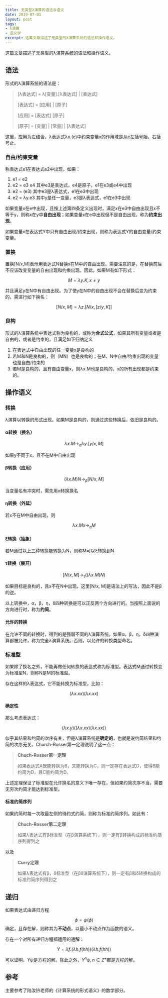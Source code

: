 ```yaml
---
title: 无类型λ演算的语法与语义
date: 2019-07-01
layout: post
tags:
- λ演算
- 语义学
excerpt: 这篇文章描述了无类型的λ演算系统的语法和操作语义。
---
```


这篇文章描述了无类型的λ演算系统的语法和操作语义。

## 语法

形式的λ演算系统的语法是：

> [λ表达式] = λ[变量].[λ表达式] \| [表达式]
> 
> [表达式] = [应用] \| [原子]
> 
> [应用] = [表达式] [原子]
> 
> [原子] = [变量] \| [常量] \| [λ表达式]

这里，应用为左结合。λ表达式λx.(e)中约束变量x的作用域是从e左括号始，右括号止。

### 自由/约束变量

称表达式e1在表达式e2中出现，如果：

1. e1 = e2
2. e2 = e3 e4 其中e3是表达式，e4是原子，e1在e3或e4中出现
3. e2 = (e3) 其中e3是λ表达式，e1在e3中出现
4. e2 = λy.e3 其中y是任一变量，e3是λ表达式，e1在e3中出现

如果变量x在e中出现，且按上述第四条定义出现时，满足x在e3中自由出现且x不等于y，则称x在y中**自由出现**；如果变量x在e中出现但不是自由出现，称为**约束出现**。

如果变量x在表达式Y中只有自由出现/约束出现，则称为表达式Y的自由变量/约束变量。

### 置换

置换[N/x,M]表示用表达式N替换x在M中的自由出现。需要注意的是，在替换前后不应该改变变量的自由出现和约束出现。因此，如果M有如下形式：

$$
M = \lambda y.K, x \neq y
$$

并且满足y在N中有自由出现。为了使y在N中的自由出现不会在替换后变为约束的，需进行如下换名：

$$
[N/x, M] = \lambda z.[N/x, [z/y, K]]
$$

### 良构

形式的λ演算系统中表达式称为良构的，或称为**合式公式**，如果其所有变量或者是自由的，或者是约束的，且满足如下归纳定义

1. 在表达式中自由出现的任一变量x是良构的
2. 若M和N是良构的，则（MN）也是良构的；在M、N中自由/约束出现的变量也是自由/约束的
3. 若M是良构的，且有自由变量x，则λx.M也是良构的，x的所有出现都是约束的。

## 操作语义

### 转换

λ演算以转换的形式出现。如果M是良构的，则通过这些转换后，依旧是良构的。

#### α转换（换名）

$$
\lambda x.M \to_\alpha \lambda y.[y/x, M]
$$

如果y不同于x，且不在M中自由出现
#### β转换（应用）

$$
(\lambda x.M)N \to_\beta [N/x, M]
$$

当变量名有冲突时，需先用α转换换名

#### η转换（外延）

若x不在M中自由出现，则

$$
\lambda x.Mx \to_\eta M
$$

#### ξ转换（抽象）

若M通过以上三种转换能转换为N，则称M可以ξ转换到N

#### τ转换（展开）

$$
[N/x,M] \to_\tau ((\lambda x.M)N)
$$

如果目标是良构的，且x不在N中出现。这里[N/x, M]是语法上的写法，因此不是β的逆。

以上转换中，α，β，η，δ四种转换是可以正反两个方向进行的。当按照上面说的方向进行时，称为**约简**。

#### 允许的转换

在允许不同的转换时，得到的是强弱不同的λ演算系统。如果α，β，η，δ四种演算都被允许，称为完全λ演算系统。否则，以允许的转换类型命名。

### 标准型

如果除了换名之外，不能再做任何转换的表达式称为标准型。表达式M通过转换变为标准型N，则称N是M的标准型。

存在这样的λ表达式，它不能转换为标准型，比如：

$$
(\lambda x.xx)(\lambda x.xx)
$$

#### 确定性

那么考虑表达式：

$$
(\lambda x.y)((\lambda x.xx)(\lambda x.xx))
$$

似乎其结果和约简的次序有关，但是λ演算系统是**确定的**，也就是说约简结果和约简的次序无关。Church-Rosser第一定理说明了这一点：

> **Chuch-Rosser第一定理**
> 
> 如果表达式A既能转换为B，又能转换为C，则一定存在表达式D，使得B能约简为D，且C能约简为D。

上述定理保证了标准型在允许换名的意义下唯一存在，但如果约简次序不当，需要无穷次约简才能达到标准型。

#### 标准约简序列

如果约简时每一次取最左侧的待约式约简，则称为标准约简序列。如此有：

> **Chuch-Rosser第二定理**
> 
> 如果λ表达式有β标准型（在β演算系统下），则一定有β转换构成的标准约简序列得到之

以及

> **Curry定理**
> 
> 如果λ表达式有β，δ标准型（在βδ演算系统下），则一定有β和δ转换构成的标准约简序列得到之

## 递归

如果表达式由递归方程

$$
\phi = \psi(\phi)
$$
确定，且存在解，则称其为**不动点**，以最小不动点作为函数的语义。

存在一个对所有递归方程都适用的通解：

$$
Y = \lambda f. (\lambda h.f(hh))(\lambda h.f(hh))
$$

可以证明，$Y\psi$是方程的解。除此之外，$Y^n\psi, n \in Z^+$都是方程的解。

## 参考

主要参考了陆汝钤老师的《计算系统的形式语义》的数学部分。

